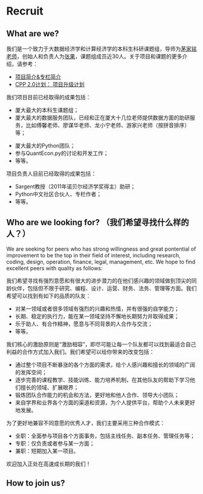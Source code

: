 # Recruit


## What are we?

我们是一个致力于大数据经济学和计算经济学的本科生科研课题组，导师为[茅家铭老师](http://wise.xmu.edu.cn/people/faculty/600cf256_34ab_465b_8f60_d7a15bf56934.html)，创始人和负责人为[张果](http://zhangguo.me)，课题组成员近30人。关于项目和课题的更多介绍，请参考：
- [项目简介&专栏简介](https://zhuanlan.zhihu.com/p/21331379)
- [CPP 2.0计划： 项目升级计划](https://zhuanlan.zhihu.com/p/23572506?refer=xmucpp)


我们项目目前已经取得的成果包括：
<!--审核和揣摩一下用词-->
- 厦大最大的本科生课题组；
- 厦大最大的数据服务团队，已经和正在厦大十几位老师提供数据方面的助研服务，比如傅馨老师、廖谋华老师、龙小宁老师、游家兴老师（按拼音排序）等；
<!--@吕昕补充一下老师名单-->
- 厦大最大的Python团队；
- 参与QuantEcon.py的讨论和开发工作；
- 等等。


项目负责人目前已经取得的成果包括：
- Sargent教授（2011年诺贝尔经济学奖得主）助研；
- Python中文社区合伙人、专栏作者；
- 等等。




## Who are we looking for? （我们希望寻找什么样的人？）

We are seeking for peers who has strong willingness and great pontential of improvement to be the top in their field of interest, including research, coding, design, operation, finance, legal, management, etc. We hope to find excellent peers with quality as follows:



我们希望寻找有强烈意愿和有很大的进步潜力的在他们感兴趣的领域做到顶尖的同龄伙伴，包括但不限于研究、编程、设计、运营、财务、法务、管理等方面。我们希望可以找到有如下的品质的队友：

- 对某一领域或者很多领域有强烈的兴趣和热情，并有很强的自学能力；
- 长期、稳定的执行力，能在某一领域坚持不懈地长期努力并取得成果；
- 乐于助人、有合作精神，愿意与不同背景的人合作与交流；
- 等等。


我们核心的激励原则是“激励相容”，即尽可能让每一个队友都可以找到最适合自己利益的合作方式加入我们。我们希望可以给你带来的改变包括：

- 通过整个项目不断暴涨的各个方面的需求，给个人感兴趣和擅长的领域的广阔的发挥空间；
- 逐步完善的课程教学、技能训练、能力培养机制，在其他队友的帮助下学习他们擅长的领域、扩展眼界；
- 锻炼团队合作能力的机会和方法，更好地和他人合作、领导大小团队；
- 来自学界和业界各个方面的渠道和资源，为个人提供平台，帮助个人未来更好地发展。


为了更好地兼容不同意愿的优秀人才，我们主要采用三种合作模式：

- 全职：全面参与项目各个方面事务，包括主线任务、副本任务、管理任务等；
- 专职：仅负责或者参与某一方面；
- 兼职：短期加入某一项目。


欢迎加入正处在高速成长期的我们！




## How to join us?

